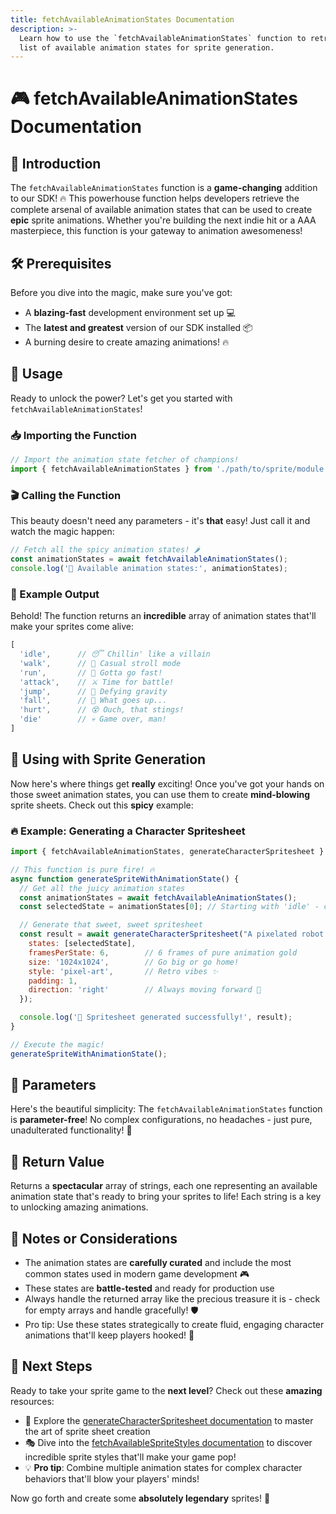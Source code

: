 ```yaml
---
title: fetchAvailableAnimationStates Documentation
description: >-
  Learn how to use the `fetchAvailableAnimationStates` function to retrieve the
  list of available animation states for sprite generation.
---
```


# 🎮 fetchAvailableAnimationStates Documentation

## 🚀 Introduction

The `fetchAvailableAnimationStates` function is a **game-changing** addition to our SDK! 🔥 This powerhouse function helps developers retrieve the complete arsenal of available animation states that can be used to create **epic** sprite animations. Whether you're building the next indie hit or a AAA masterpiece, this function is your gateway to animation awesomeness!

## 🛠 Prerequisites

Before you dive into the magic, make sure you've got:

- A **blazing-fast** development environment set up 💻
- The **latest and greatest** version of our SDK installed 📦
- A burning desire to create amazing animations! 🔥

## 🎯 Usage

Ready to unlock the power? Let's get you started with `fetchAvailableAnimationStates`!

### 📥 Importing the Function

```javascript
// Import the animation state fetcher of champions!
import { fetchAvailableAnimationStates } from './path/to/sprite/module';
```

### 🎬 Calling the Function

This beauty doesn't need any parameters - it's **that** easy! Just call it and watch the magic happen:

```javascript
// Fetch all the spicy animation states! 🌶️
const animationStates = await fetchAvailableAnimationStates();
console.log('🎉 Available animation states:', animationStates);
```

### 💎 Example Output

Behold! The function returns an **incredible** array of animation states that'll make your sprites come alive:

```javascript
[
  'idle',      // 😴 Chillin' like a villain
  'walk',      // 🚶 Casual stroll mode
  'run',       // 🏃 Gotta go fast!
  'attack',    // ⚔️ Time for battle!
  'jump',      // 🦘 Defying gravity
  'fall',      // 🍂 What goes up...
  'hurt',      // 😵 Ouch, that stings!
  'die'        // 💀 Game over, man!
]
```

## 🎨 Using with Sprite Generation

Now here's where things get **really** exciting! Once you've got your hands on those sweet animation states, you can use them to create **mind-blowing** sprite sheets. Check out this **spicy** example:

### 🔥 Example: Generating a Character Spritesheet

```javascript
import { fetchAvailableAnimationStates, generateCharacterSpritesheet } from './path/to/sprite/module';

// This function is pure fire! 🔥
async function generateSpriteWithAnimationState() {
  // Get all the juicy animation states
  const animationStates = await fetchAvailableAnimationStates();
  const selectedState = animationStates[0]; // Starting with 'idle' - classic choice! 😎

  // Generate that sweet, sweet spritesheet
  const result = await generateCharacterSpritesheet("A pixelated robot warrior", {
    states: [selectedState],
    framesPerState: 6,        // 6 frames of pure animation gold
    size: '1024x1024',        // Go big or go home!
    style: 'pixel-art',       // Retro vibes ✨
    padding: 1,
    direction: 'right'        // Always moving forward 💪
  });

  console.log('🎊 Spritesheet generated successfully!', result);
}

// Execute the magic!
generateSpriteWithAnimationState();
```

## 📝 Parameters

Here's the beautiful simplicity: The `fetchAvailableAnimationStates` function is **parameter-free**! No complex configurations, no headaches - just pure, unadulterated functionality! 🎉

## 🎁 Return Value

Returns a **spectacular** array of strings, each one representing an available animation state that's ready to bring your sprites to life! Each string is a key to unlocking amazing animations.

## 🧠 Notes or Considerations

- The animation states are **carefully curated** and include the most common states used in modern game development 🎮
- These states are **battle-tested** and ready for production use
- Always handle the returned array like the precious treasure it is - check for empty arrays and handle gracefully! 🛡️
- Pro tip: Use these states strategically to create fluid, engaging character animations that'll keep players hooked! 🎯

## 🚀 Next Steps

Ready to take your sprite game to the **next level**? Check out these **amazing** resources:

- 🎨 Explore the [generateCharacterSpritesheet documentation](/docs/generateCharacterSpritesheet) to master the art of sprite sheet creation
- 🎭 Dive into the [fetchAvailableSpriteStyles documentation](/docs/fetchAvailableSpriteStyles) to discover incredible sprite styles that'll make your game pop!
- 💡 **Pro tip**: Combine multiple animation states for complex character behaviors that'll blow your players' minds!

Now go forth and create some **absolutely legendary** sprites! 🌟

